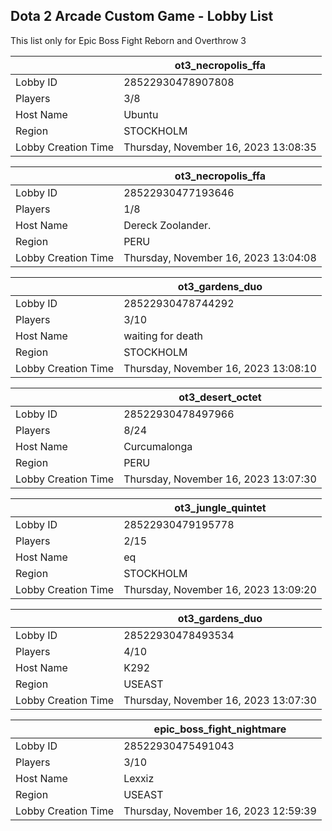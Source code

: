 ## Dota 2 Arcade Custom Game - Lobby List

This list only for Epic Boss Fight Reborn and Overthrow 3

|  | ot3_necropolis_ffa |
| ------ | ------ |
| Lobby ID | 28522930478907808 |
| Players | 3/8 |
| Host Name | Ubuntu |
| Region | STOCKHOLM |
| Lobby Creation Time | Thursday, November 16, 2023 13:08:35 |


|  | ot3_necropolis_ffa |
| ------ | ------ |
| Lobby ID | 28522930477193646 |
| Players | 1/8 |
| Host Name | Dereck Zoolander. |
| Region | PERU |
| Lobby Creation Time | Thursday, November 16, 2023 13:04:08 |


|  | ot3_gardens_duo |
| ------ | ------ |
| Lobby ID | 28522930478744292 |
| Players | 3/10 |
| Host Name | waiting for death |
| Region | STOCKHOLM |
| Lobby Creation Time | Thursday, November 16, 2023 13:08:10 |


|  | ot3_desert_octet |
| ------ | ------ |
| Lobby ID | 28522930478497966 |
| Players | 8/24 |
| Host Name | Curcumalonga |
| Region | PERU |
| Lobby Creation Time | Thursday, November 16, 2023 13:07:30 |


|  | ot3_jungle_quintet |
| ------ | ------ |
| Lobby ID | 28522930479195778 |
| Players | 2/15 |
| Host Name | eq |
| Region | STOCKHOLM |
| Lobby Creation Time | Thursday, November 16, 2023 13:09:20 |


|  | ot3_gardens_duo |
| ------ | ------ |
| Lobby ID | 28522930478493534 |
| Players | 4/10 |
| Host Name | K292 |
| Region | USEAST |
| Lobby Creation Time | Thursday, November 16, 2023 13:07:30 |


|  | epic_boss_fight_nightmare |
| ------ | ------ |
| Lobby ID | 28522930475491043 |
| Players | 3/10 |
| Host Name | Lexxiz |
| Region | USEAST |
| Lobby Creation Time | Thursday, November 16, 2023 12:59:39 |


